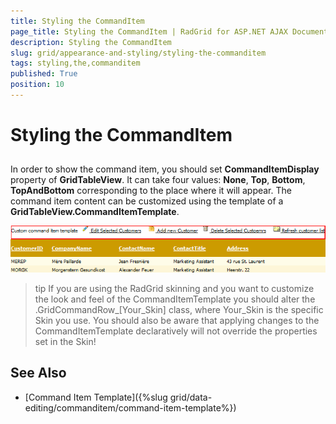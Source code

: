 ```yaml
---
title: Styling the CommandItem
page_title: Styling the CommandItem | RadGrid for ASP.NET AJAX Documentation
description: Styling the CommandItem
slug: grid/appearance-and-styling/styling-the-commanditem
tags: styling,the,commanditem
published: True
position: 10
---
```


# Styling the CommandItem



## 

In order to show the command item, you should set **CommandItemDisplay** property of **GridTableView**. It can take four values: **None**, **Top**, **Bottom**, **TopAndBottom** corresponding to the place where it will appear. The command item content can be customized using the template of a **GridTableView.CommandItemTemplate**.

![CommandItemTemplate](images/grd_CommandItemTemplate_markedup.png)

>tip If you are using the RadGrid skinning and you want to customize the look and feel of the CommandItemTemplate you should alter the .GridCommandRow_[Your_Skin] class, where Your_Skin is the specific Skin you use. You should also be aware that applying changes to the CommandItemTemplate declaratively will not override the properties set in the Skin!
>


## See Also

 * [Command Item Template]({%slug grid/data-editing/commanditem/command-item-template%})
